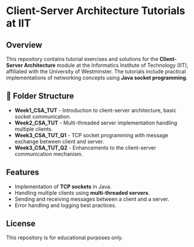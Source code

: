 # Client-Server Architecture Tutorials at IIT

## Overview
This repository contains tutorial exercises and solutions for the **Client-Server Architecture** module at the Informatics Institute of Technology (IIT), affiliated with the University of Westminster. The tutorials include practical implementations of networking concepts using **Java socket programming**.

## 📂 Folder Structure
- **Week1_CSA_TUT** - Introduction to client-server architecture, basic socket communication.
- **Week2_CSA_TUT** - Multi-threaded server implementation handling multiple clients.
- **Week3_CSA_TUT_Q1** - TCP socket programming with message exchange between client and server.
- **Week3_CSA_TUT_Q2** - Enhancements to the client-server communication mechanism.

## Features
- Implementation of **TCP sockets** in Java.
- Handling multiple clients using **multi-threaded servers**.
- Sending and receiving messages between a client and a server.
- Error handling and logging best practices.

## License
This repository is for educational purposes only.


